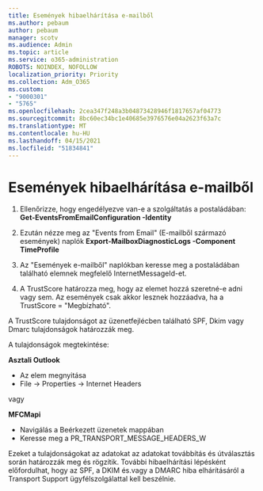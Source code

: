 ```yaml
---
title: Események hibaelhárítása e-mailből
ms.author: pebaum
author: pebaum
manager: scotv
ms.audience: Admin
ms.topic: article
ms.service: o365-administration
ROBOTS: NOINDEX, NOFOLLOW
localization_priority: Priority
ms.collection: Adm_O365
ms.custom:
- "9000301"
- "5765"
ms.openlocfilehash: 2cea347f248a3b04873428946f1817657af04773
ms.sourcegitcommit: 8bc60ec34bc1e40685e3976576e04a2623f63a7c
ms.translationtype: MT
ms.contentlocale: hu-HU
ms.lasthandoff: 04/15/2021
ms.locfileid: "51834841"
---
```

# <a name="troubleshooting-events-from-email"></a>Események hibaelhárítása e-mailből

1. Ellenőrizze, hogy engedélyezve van-e a szolgáltatás a postaládában: **Get-EventsFromEmailConfiguration -Identity <mailbox>**

2. Ezután nézze meg az "Events from Email" (E-mailből származó események) naplók **Export-MailboxDiagnosticLogs <mailbox> -Component TimeProfile**

3. Az "Események e-mailből" naplókban keresse meg a postaládában található elemnek megfelelő InternetMessageId-et.  

4. A TrustScore határozza meg, hogy az elemet hozzá szeretné-e adni vagy sem. Az események csak akkor lesznek hozzáadva, ha a TrustScore = "Megbízható".

A TrustScore tulajdonságot az üzenetfejlécben található SPF, Dkim vagy Dmarc tulajdonságok határozzák meg.

A tulajdonságok megtekintése:

**Asztali Outlook**

- Az elem megnyitása
- File -> Properties -> Internet Headers

vagy

**MFCMapi**

- Navigálás a Beérkezett üzenetek mappában
- Keresse meg a PR_TRANSPORT_MESSAGE_HEADERS_W

Ezeket a tulajdonságokat az adatokat az adatokat továbbítás és útválasztás során határozzák meg és rögzítik. További hibaelhárítási lépésként előfordulhat, hogy az SPF, a DKIM és.vagy a DMARC hiba elhárításáról a Transport Support ügyfélszolgálattal kell beszélnie.